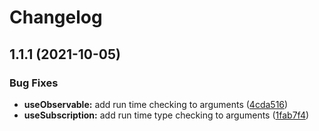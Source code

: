 # Changelog

## 1.1.1 (2021-10-05)

### Bug Fixes

* **useObservable:** add run time checking to arguments ([4cda516](https://github.com/Samuel-Carnell/react-with-rxjs/commit/4cda51629d576c9151e894342541d25b080b5000))
* **useSubscription:** add run time type checking to arguments ([1fab7f4](https://github.com/Samuel-Carnell/react-with-rxjs/commit/1fab7f4b55763bd209043bc7542c634d2792ca87))
